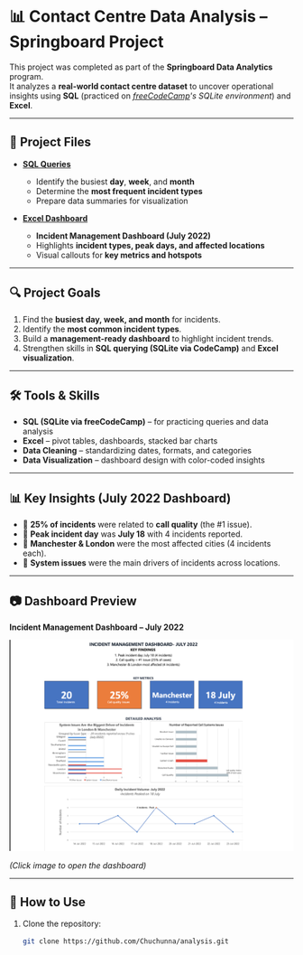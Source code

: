 # 📊 Contact Centre Data Analysis – Springboard Project  

This project was completed as part of the **Springboard Data Analytics** program.  
It analyzes a **real-world contact centre dataset** to uncover operational insights using **SQL** (practiced on *[freeCodeCamp](https://www.freecodecamp.org/)'s SQLite environment*) and **Excel**.  

---

## 📁 Project Files  

- **[SQL Queries](sql/contact_centre_analysis.sql)**  
  - Identify the busiest **day**, **week**, and **month**  
  - Determine the **most frequent incident types**  
  - Prepare data summaries for visualization  

- **[Excel Dashboard](excel/contact_centre_dashboard.xlsx)**  
  - **Incident Management Dashboard (July 2022)**  
  - Highlights **incident types, peak days, and affected locations**  
  - Visual callouts for **key metrics and hotspots**  

---

## 🔍 Project Goals  

1. Find the **busiest day, week, and month** for incidents.  
2. Identify the **most common incident types**.  
3. Build a **management-ready dashboard** to highlight incident trends.  
4. Strengthen skills in **SQL querying (SQLite via CodeCamp)** and **Excel visualization**.  

---

## 🛠 Tools & Skills  

- **SQL (SQLite via freeCodeCamp)** – for practicing queries and data analysis  
- **Excel** – pivot tables, dashboards, stacked bar charts  
- **Data Cleaning** – standardizing dates, formats, and categories  
- **Data Visualization** – dashboard design with color-coded insights  

---

## 📊 Key Insights (July 2022 Dashboard)  

- 📌 **25% of incidents** were related to **call quality** (the #1 issue).  
- 📌 **Peak incident day** was **July 18** with 4 incidents reported.  
- 📌 **Manchester & London** were the most affected cities (4 incidents each).  
- 📌 **System issues** were the main drivers of incidents across locations.  

---

## 📷 Dashboard Preview  

**Incident Management Dashboard – July 2022**  

[![Dashboard Preview](images/incident_dashboard.png)](excel/contact_centre_dashboard.xlsx)  

*(Click image to open the dashboard)*  

---

## 🚀 How to Use  

1. Clone the repository:  
   ```bash
   git clone https://github.com/Chuchunna/analysis.git
